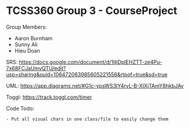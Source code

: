 # TCSS360 Group 3 - CourseProject

Group Members:
 - Aaron Burnham
 - Sunny Ali
 - Hieu Doan
 

SRS:
https://docs.google.com/document/d/1tIjDpIEHZTT-ze4Pu-7x68FCJaUmvQTU/edit?usp=sharing&ouid=106472063985605221556&rtpof=true&sd=true

UML:
https://app.diagrams.net/#G1c-ypsWS3IY4ryL-B-XlXjTAmY8hkbJAv

Toggl:
https://track.toggl.com/timer


Code Todo:

    - Put all visual chars in one class/file to easily change them
